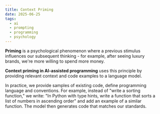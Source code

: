 ```yaml
---
title: Context Priming
date: 2025-06-25
tags:
  - ai
  - prompting
  - programming
  - psychology
---
```


**Priming** is a psychological phenomenon where a previous stimulus influences our subsequent thinking - for example, after seeing luxury brands, we're more willing to spend more money.

**Context priming in AI-assisted programming** uses this principle by providing relevant context and code examples to a language model.

In practice, we provide samples of existing code, define programming language and conventions. For example, instead of "write a sorting function," we write: "In Python with type hints, write a function that sorts a list of numbers in ascending order" and add an example of a similar function. The model then generates code that matches our standards.